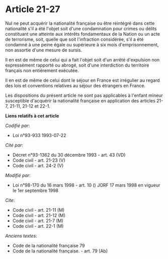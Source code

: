 # Article 21-27

Nul ne peut acquérir la nationalité française ou être réintégré dans cette nationalité s'il a été l'objet soit d'une
condamnation pour crimes ou délits constituant une atteinte aux intérêts fondamentaux de la Nation ou un acte de terrorisme,
soit, quelle que soit l'infraction considérée, s'il a été condamné à une peine égale ou supérieure à six mois
d'emprisonnement, non assortie d'une mesure de sursis.

Il en est de même de celui qui a fait l'objet soit d'un arrêté d'expulsion non expressément rapporté ou abrogé, soit d'une
interdiction du territoire français non entièrement exécutée.

Il en est de même de celui dont le séjour en France est irrégulier au regard des lois et conventions relatives au séjour des
étrangers en France.

Les dispositions du présent article ne sont pas applicables à l'enfant mineur susceptible d'acquérir la nationalité française
en application des articles 21-7, 21-11, 21-12 et 22-1.

**Liens relatifs à cet article**

_Codifié par_:

  - Loi n°93-933 1993-07-22

_Cité par_:

  - Décret n°93-1362 du 30 décembre 1993 - art. 43 (VD)
  - Code civil - art. 21-23 (V)
  - Code civil - art. 24-2 (V)

_Modifié par_:

  - Loi n°98-170 du 16 mars 1998 - art. 10 () JORF 17 mars 1998 en vigueur le 1er septembre 1998

_Cite_:

  - Code civil - art. 21-11 (M)
  - Code civil - art. 21-12 (M)
  - Code civil - art. 21-7 (M)
  - Code civil - art. 22-1 (M)

_Anciens textes_:

  - Code de la nationalité française 79
  - Code de la nationalité française. - art. 79 (Ab)
